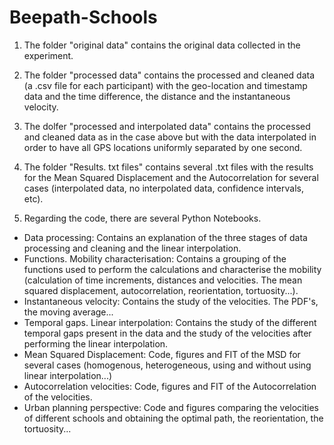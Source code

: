 # Beepath-Schools

1. The folder "original data" contains the original data collected in the experiment.

2. The folder "processed data" contains the processed and cleaned data (a .csv file for each participant) with the geo-location and timestamp data and the time difference, the distance and the instantaneous velocity.

3. The dolfer "processed and interpolated data" contains the processed and cleaned data as in the case above but with the data interpolated in order to have all GPS locations uniformly separated by one second.

4. The folder "Results. txt files" contains several .txt files with the results for the Mean Squared Displacement and the Autocorrelation for several cases (interpolated data, no interpolated data, confidence intervals, etc).

5. Regarding the code, there are several Python Notebooks. 
  - Data processing:  Contains an explanation of the three stages of data processing and cleaning and the linear interpolation.
  - Functions. Mobility characterisation: Contains a grouping of the functions used to perform the calculations and characterise the mobility (calculation of time increments, distances and velocities. The mean squared displacement, autocorrelation, reorientation, tortuosity...).
  - Instantaneous velocity: Contains the study of the velocities. The PDF's, the moving average...
  - Temporal gaps. Linear interpolation: Contains the study of the different temporal gaps present in the data and the study of the velocities after performing the linear interpolation.
  - Mean Squared Displacement: Code, figures and FIT of the MSD for several cases (homogenous, heterogeneous, using and without using linear interpolation...)
  - Autocorrelation velocities: Code, figures and FIT of the Autocorrelation of the velocities.
  - Urban planning perspective: Code and figures comparing the velocities of different schools and obtaining the optimal path, the reorientation, the tortuosity...
